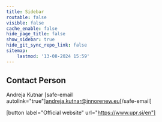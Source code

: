 ```yaml
---
title: Sidebar
routable: false
visible: false
cache_enable: false
hide_page_title: false
show_sidebar: true
hide_git_sync_repo_link: false
sitemap:
    lastmod: '13-08-2024 15:59'
---
```


## Contact Person
Andreja Kutnar
[safe-email autolink="true"]andreja.kutnar@innorenew.eu[/safe-email]  

[button label="Official website" url="https://www.upr.si/en"]

